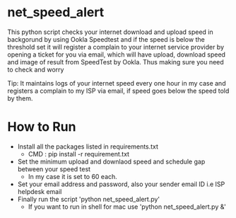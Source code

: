 # net_speed_alert
This python script checks your internet download and upload speed in backgorund by using Ookla Speedtest and if the speed is below the threshold set it will register a complain to your internet service provider by opening a ticket for you via email, which will have upload, download speed and image of result from SpeedTest by Ookla. Thus making sure you need to check and worry 

Tip: It maintains logs of your internet speed every one hour in my case and registers a complain to my ISP via email, if speed goes below the speed told by them.

# How to Run

* Install all the packages listed in requirements.txt
  * CMD : pip install -r requirement.txt
* Set the minimum upload and downlaod speed and schedule gap between your speed test
  * In my case it is set to 60 each.
* Set your email address and password, also your sender email ID i.e ISP helpdesk email
* Finally run the script 'python net_speed_alert.py'
  * If you want to run in shell for mac use 'python net_speed_alert.py &'
